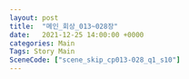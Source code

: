```yaml
---
layout: post
title:  "메인_회상_013~028장"
date:   2021-12-25 14:00:00 +0000
categories: Main
Tags: Story Main
SceneCode: ["scene_skip_cp013-028_q1_s10"]
---
```

